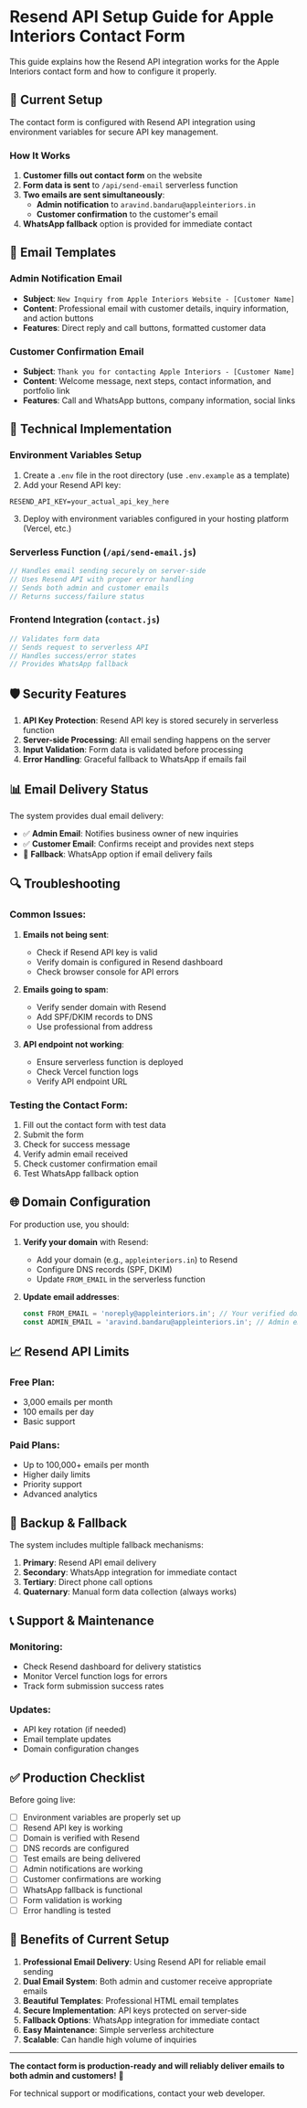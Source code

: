 # Resend API Setup Guide for Apple Interiors Contact Form

This guide explains how the Resend API integration works for the Apple Interiors contact form and how to configure it properly.

## 🚀 Current Setup

The contact form is configured with Resend API integration using environment variables for secure API key management.

### How It Works

1. **Customer fills out contact form** on the website
2. **Form data is sent** to `/api/send-email` serverless function
3. **Two emails are sent simultaneously**:
   - **Admin notification** to `aravind.bandaru@appleinteriors.in`
   - **Customer confirmation** to the customer's email
4. **WhatsApp fallback** option is provided for immediate contact

## 📧 Email Templates

### Admin Notification Email
- **Subject**: `New Inquiry from Apple Interiors Website - [Customer Name]`
- **Content**: Professional email with customer details, inquiry information, and action buttons
- **Features**: Direct reply and call buttons, formatted customer data

### Customer Confirmation Email
- **Subject**: `Thank you for contacting Apple Interiors - [Customer Name]`
- **Content**: Welcome message, next steps, contact information, and portfolio link
- **Features**: Call and WhatsApp buttons, company information, social links

## 🔧 Technical Implementation

### Environment Variables Setup

1. Create a `.env` file in the root directory (use `.env.example` as a template)
2. Add your Resend API key:
```
RESEND_API_KEY=your_actual_api_key_here
```
3. Deploy with environment variables configured in your hosting platform (Vercel, etc.)

### Serverless Function (`/api/send-email.js`)
```javascript
// Handles email sending securely on server-side
// Uses Resend API with proper error handling
// Sends both admin and customer emails
// Returns success/failure status
```

### Frontend Integration (`contact.js`)
```javascript
// Validates form data
// Sends request to serverless API
// Handles success/error states
// Provides WhatsApp fallback
```

## 🛡️ Security Features

1. **API Key Protection**: Resend API key is stored securely in serverless function
2. **Server-side Processing**: All email sending happens on the server
3. **Input Validation**: Form data is validated before processing
4. **Error Handling**: Graceful fallback to WhatsApp if emails fail

## 📊 Email Delivery Status

The system provides dual email delivery:
- ✅ **Admin Email**: Notifies business owner of new inquiries
- ✅ **Customer Email**: Confirms receipt and provides next steps
- 🔄 **Fallback**: WhatsApp option if email delivery fails

## 🔍 Troubleshooting

### Common Issues:

1. **Emails not being sent**:
   - Check if Resend API key is valid
   - Verify domain is configured in Resend dashboard
   - Check browser console for API errors

2. **Emails going to spam**:
   - Verify sender domain with Resend
   - Add SPF/DKIM records to DNS
   - Use professional from address

3. **API endpoint not working**:
   - Ensure serverless function is deployed
   - Check Vercel function logs
   - Verify API endpoint URL

### Testing the Contact Form:

1. Fill out the contact form with test data
2. Submit the form
3. Check for success message
4. Verify admin email received
5. Check customer confirmation email
6. Test WhatsApp fallback option

## 🌐 Domain Configuration

For production use, you should:

1. **Verify your domain** with Resend:
   - Add your domain (e.g., `appleinteriors.in`) to Resend
   - Configure DNS records (SPF, DKIM)
   - Update `FROM_EMAIL` in the serverless function

2. **Update email addresses**:
   ```javascript
   const FROM_EMAIL = 'noreply@appleinteriors.in'; // Your verified domain
   const ADMIN_EMAIL = 'aravind.bandaru@appleinteriors.in'; // Admin email
   ```

## 📈 Resend API Limits

### Free Plan:
- 3,000 emails per month
- 100 emails per day
- Basic support

### Paid Plans:
- Up to 100,000+ emails per month
- Higher daily limits
- Priority support
- Advanced analytics

## 🔄 Backup & Fallback

The system includes multiple fallback mechanisms:

1. **Primary**: Resend API email delivery
2. **Secondary**: WhatsApp integration for immediate contact
3. **Tertiary**: Direct phone call options
4. **Quaternary**: Manual form data collection (always works)

## 📞 Support & Maintenance

### Monitoring:
- Check Resend dashboard for delivery statistics
- Monitor Vercel function logs for errors
- Track form submission success rates

### Updates:
- API key rotation (if needed)
- Email template updates
- Domain configuration changes

## ✅ Production Checklist

Before going live:

- [ ] Environment variables are properly set up
- [ ] Resend API key is working
- [ ] Domain is verified with Resend
- [ ] DNS records are configured
- [ ] Test emails are being delivered
- [ ] Admin notifications are working
- [ ] Customer confirmations are working
- [ ] WhatsApp fallback is functional
- [ ] Form validation is working
- [ ] Error handling is tested

## 🎯 Benefits of Current Setup

1. **Professional Email Delivery**: Using Resend API for reliable email sending
2. **Dual Email System**: Both admin and customer receive appropriate emails
3. **Beautiful Templates**: Professional HTML email templates
4. **Secure Implementation**: API keys protected on server-side
5. **Fallback Options**: WhatsApp integration for immediate contact
6. **Easy Maintenance**: Simple serverless architecture
7. **Scalable**: Can handle high volume of inquiries

---

**The contact form is production-ready and will reliably deliver emails to both admin and customers!** 🎉

For technical support or modifications, contact your web developer.
